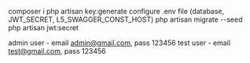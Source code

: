 composer i
php artisan key:generate
configure .env file (database, JWT_SECRET, L5_SWAGGER_CONST_HOST)
php artisan migrate --seed
php artisan jwt:secret

admin user - email admin@gmail.com, pass 123456
test user - email test@gmail.com, pass 123456
